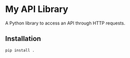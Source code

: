 # My API Library

A Python library to access an API through HTTP requests.

## Installation

```bash
pip install .
